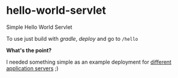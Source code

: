 # hello-world-servlet

Simple Hello World Servlet

To use just build with *gradle*, *deploy* and go to `/hello`

**What's the point?**
  
I needed something simple as an example deployment for [different application servers][vagrant-jboss-wildfly] ;)

[vagrant-jboss-wildfly]: https://github.com/kotse/vagrant-jboss-wildfly

